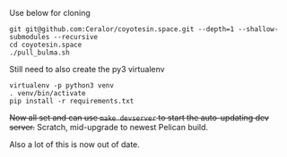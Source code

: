 Use below for cloning

```
git git@github.com:Ceralor/coyotesin.space.git --depth=1 --shallow-submodules --recursive
cd coyotesin.space
./pull_bulma.sh
```

Still need to also create the py3 virtualenv

```
virtualenv -p python3 venv
. venv/bin/activate
pip install -r requirements.txt
```

~~Now all set and can use `make devserver` to start the auto-updating dev server.~~ Scratch, mid-upgrade to newest Pelican build.

Also a lot of this is now out of date.